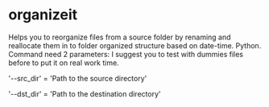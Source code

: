# organizeit
Helps you to reorganize files from a source folder by renaming and reallocate them in to folder organized structure based on date-time. Python.
Command need 2 parameters:
I suggest you to test with dummies files before to put it on real work time.

'--src_dir' = 'Path to the source directory'

'--dst_dir' = 'Path to the destination directory'
